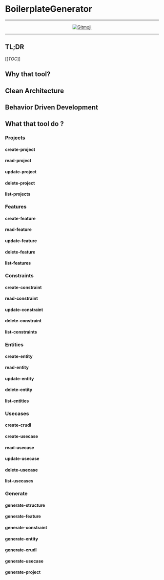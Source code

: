 # BoilerplateGenerator

---------------------------------------------------

<center><a href="https://gitmoji.carloscuesta.me">
  <img src="https://img.shields.io/badge/gitmoji-%20😜%20😍-FFDD67.svg?style=flat-square" alt="Gitmoji">
</a></center>

---------------------------------------------------

## TL;DR

[[_TOC_]]

## Why that tool?

## Clean Architecture

## Behavior Driven Development

## What that tool do ?

### Projects
#### create-project
#### read-project
#### update-project
#### delete-project
#### list-projects

### Features
#### create-feature
#### read-feature
#### update-feature
#### delete-feature
#### list-features

### Constraints
#### create-constraint
#### read-constraint
#### update-constraint
#### delete-constraint
#### list-constraints

### Entities
#### create-entity
#### read-entity
#### update-entity
#### delete-entity
#### list-entities

### Usecases
#### create-crudl
#### create-usecase
#### read-usecase
#### update-usecase
#### delete-usecase
#### list-usecases

### Generate
#### generate-structure
#### generate-feature
#### generate-constraint
#### generate-entity
#### generate-crudl
#### generate-usecase
#### generate-project
